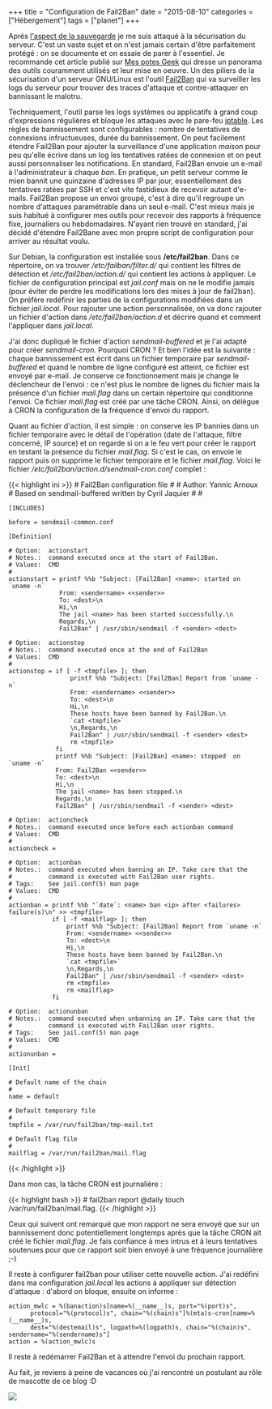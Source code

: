 +++
title = "Configuration de Fail2Ban"
date = "2015-08-10"
categories = ["Hébergement"]
tags = ["planet"]
+++

Après [l'aspect de la
sauvegarde](http://blogduyax.madyanne.fr/deploiement-et-sauvegarde.html) je me
suis attaqué à la sécurisation du serveur. C'est un vaste sujet et on n'est
jamais certain d'être parfaitement protégé : on se documente et on essaie de
parer à l'essentiel. Je recommande cet article publié sur [Mes potes
Geek](https://mespotesgeek.fr/debian-8-jessie-securisation/) qui dresse un
panorama des outils couramment utilisés et leur mise en oeuvre. Un des piliers
de la sécurisation d'un serveur GNU/Linux est l'outil
[Fail2Ban](http://www.fail2ban.org) qui va surveiller les logs du serveur pour
trouver des traces d'attaque et contre-attaquer en bannissant le malotru.

Techniquement, l'outil parse les logs systèmes ou applicatifs à grand coup
d'expressions régulières et bloque les attaques avec le pare-feu
[iptable](https://fr.wikipedia.org/wiki/Iptables). Les règles de bannissement
sont configurables : nombre de tentatives de connexions infructueuses, durée du
bannissement. On peut facilement étendre Fail2Ban pour ajouter la  surveillance
d'une application *maison* pour peu qu'elle écrive dans un log les tentatives
ratées de connexion et on peut aussi personnaliser les notifications. En
standard, Fail2Ban envoie un e-mail à l'administrateur à chaque *ban*. En
pratique, un petit serveur comme le mien bannit une quinzaine d'adresses IP par
jour, essentiellement des tentatives ratées par SSH et c'est vite fastidieux de
recevoir autant d'e-mails. Fail2Ban propose un envoi groupé, c'est à dire qu'il
regroupe un nombre d'attaques paramétrable dans un seul e-mail. C'est mieux
mais je suis habitué à configurer mes outils pour recevoir des rapports à
fréquence fixe, journaliers ou hebdomadaires. N'ayant rien trouvé en standard,
j'ai décidé d'étendre Fail2Bane avec mon propre script de configuration pour
arriver au résultat voulu.

Sur Debian, la configuration est installée sous **/etc/fail2ban**. Dans ce
répertoire, on va trouver */etc/failban/filter.d/* qui contient les filtres de
détection et */etc/fail2ban/action.d/* qui contient les actions à appliquer.
Le fichier de configuration principal est *jail.conf* mais on ne le modifie
jamais (pour éviter de perdre les modifications lors des mises à jour de
fail2ban). On préfère redéfinir les parties de la configurations modifiées dans
un fichier *jail.local*. Pour rajouter une action personnalisée, on va donc
rajouter un fichier d'action dans */etc/fail2ban/action.d* et décrire quand et
comment l'appliquer dans *jail.local*.

J'ai donc dupliqué le fichier d'action *sendmail-buffered* et je l'ai adapté
pour créer *sendmail-cron*. Pourquoi CRON ? Et bien l'idée est la suivante :
chaque bannissement est écrit dans un fichier temporaire par
*sendmail-buffered* et quand le nombre de ligne configuré est atteint, ce
fichier est envoyé par e-mail. Je conserve ce fonctionnement mais je change le
déclencheur de l'envoi : ce n'est plus le nombre de lignes du fichier mais la
présence d'un fichier *mail.flag* dans un certain répertoire qui conditionne
l'envoi. Ce fichier *mail.flag* est créé par une tâche CRON. Ainsi, on délègue
à CRON la configuration de la fréquence d'envoi du rapport.

Quant au fichier d'action, il est simple : on conserve les IP bannies dans un
fichier temporaire avec le détail de l'opération (date de l'attaque, filtre
concerné, IP source) et on regarde si on a le feu vert pour créer le rapport en
testant la présence du fichier *mail.flag*. Si c'est le cas, on envoie le
rapport puis on supprime le fichier temporaire et le fichier *mail.flag*. Voici
le fichier */etc/fail2ban/action.d/sendmail-cron.conf* complet :

{{< highlight ini >}}
    # Fail2Ban configuration file
    #
    # Author: Yannic Arnoux
    #         Based on sendmail-buffered written by Cyril Jaquier
    #
    #

    [INCLUDES]

    before = sendmail-common.conf

    [Definition]

    # Option:  actionstart
    # Notes.:  command executed once at the start of Fail2Ban.
    # Values:  CMD
    #
    actionstart = printf %%b "Subject: [Fail2Ban] <name>: started on `uname -n`
                  From: <sendername> <<sender>>
                  To: <dest>\n
                  Hi,\n
                  The jail <name> has been started successfully.\n
                  Regards,\n
                  Fail2Ban" | /usr/sbin/sendmail -f <sender> <dest>

    # Option:  actionstop
    # Notes.:  command executed once at the end of Fail2Ban
    # Values:  CMD
    #
    actionstop = if [ -f <tmpfile> ]; then
                     printf %%b "Subject: [Fail2Ban] Report from `uname -n`
                     From: <sendername> <<sender>>
                     To: <dest>\n
                     Hi,\n
                     These hosts have been banned by Fail2Ban.\n
                     `cat <tmpfile>`
                     \n,Regards,\n
                     Fail2Ban" | /usr/sbin/sendmail -f <sender> <dest>
                     rm <tmpfile>
                 fi
                 printf %%b "Subject: [Fail2Ban] <name>: stopped  on `uname -n`
                 From: Fail2Ban <<sender>>
                 To: <dest>\n
                 Hi,\n
                 The jail <name> has been stopped.\n
                 Regards,\n
                 Fail2Ban" | /usr/sbin/sendmail -f <sender> <dest>

    # Option:  actioncheck
    # Notes.:  command executed once before each actionban command
    # Values:  CMD
    #
    actioncheck =

    # Option:  actionban
    # Notes.:  command executed when banning an IP. Take care that the
    #          command is executed with Fail2Ban user rights.
    # Tags:    See jail.conf(5) man page
    # Values:  CMD
    #
    actionban = printf %%b "`date`: <name> ban <ip> after <failures> failure(s)\n" >> <tmpfile>
                if [ -f <mailflag> ]; then
                    printf %%b "Subject: [Fail2Ban] Report from `uname -n`
                    From: <sendername> <<sender>>
                    To: <dest>\n
                    Hi,\n
                    These hosts have been banned by Fail2Ban.\n
                    `cat <tmpfile>`
                    \n,Regards,\n
                    Fail2Ban" | /usr/sbin/sendmail -f <sender> <dest>
                    rm <tmpfile>
                    rm <mailflag>
                fi

    # Option:  actionunban
    # Notes.:  command executed when unbanning an IP. Take care that the
    #          command is executed with Fail2Ban user rights.
    # Tags:    See jail.conf(5) man page
    # Values:  CMD
    #
    actionunban =

    [Init]

    # Default name of the chain
    #
    name = default

    # Default temporary file
    #
    tmpfile = /var/run/fail2ban/tmp-mail.txt

    # Default flag file
    #
    mailflag = /var/run/fail2ban/mail.flag
{{< /highlight >}}

Dans mon cas, la tâche CRON est journalière :

{{< highlight bash >}}
    # fail2ban report
    @daily touch /var/run/fail2ban/mail.flag.
{{< /highlight >}}

Ceux qui suivent ont remarqué que mon rapport ne sera envoyé que sur un
bannissement donc potentiellement longtemps après que la tâche CRON ait créé le
fichier *mail.flag*. Je fais confiance à mes intrus et à leurs tentatives
soutenues pour que ce rapport soit bien envoyé à une fréquence journalière ;-)

Il reste à configurer fail2ban pour utiliser cette nouvelle action. J'ai
redéfini dans ma configuration *jail.local* les actions à appliquer sur
détection d'attaque : d'abord on bloque, ensuite on informe :

    action_mwlc = %(banaction)s[name=%(__name__)s, port="%(port)s",
          protocol="%(protocol)s", chain="%(chain)s"]%(mta)s-cron[name=%(__name__)s,
          dest="%(destemail)s", logpath=%(logpath)s, chain="%(chain)s", sendername="%(sendername)s"]
    action = %(action_mwlc)s

Il reste à redémarrer Fail2Ban et à attendre l'envoi du prochain rapport.

Au fait, je reviens à peine de vacances où j'ai rencontré un postulant au rôle de mascotte de ce blog :D

<img src="/images/2015/poulet.jpg"/>
